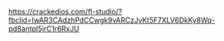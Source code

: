 https://crackedios.com/fl-studio/?fbclid=IwAR3CAdzhPdCCwgk9vARCzJyKt5F7XLV6DkKy8Wq-pd8antpl5jrC1r6RxJU
